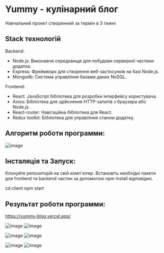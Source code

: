 # Yummy - кулінарний блог
Навчальний проект створенний за термін в 3 тижні

## Stack технологій
Backend:

- Node.js: Виконавче середовище для побудови серверної частини додатка.
- Express: Фреймворк для створення веб-застосунків на базі Node.js.
- Mongodb: Система управління базами даних NoSQL.

Frontend:

- React: JavaScript бібліотека для розробки інтерфейсу користувача.
- Axios: Бібліотека для здійснення HTTP-запитів з браузера або Node.js. 
- React-router: Навігаційна бібліотека для React.
- Redux toolkit: Бібліотека для управління станом додатку.

## Алгоритм роботи программи:
![image](https://github.com/danilkass/yummy-frontend/assets/111860815/ec921e7c-e137-4019-90b6-3aa2f83c96c7)


## Інсталяція та Запуск:
Клонуйте репозиторій на свій комп'ютер. Встановіть необхідні пакети для frontend та backend частин за допомогою npm install відповідно.

cd client
npm start

## Результат роботи программи:
https://yummy-blog.vercel.app/

![image](https://github.com/danilkass/yummy-frontend/assets/111860815/66f118c0-19ab-4027-894e-430159457e78)
![image](https://github.com/danilkass/yummy-frontend/assets/111860815/4dd361bf-0b42-4979-baa8-2e272df89874)

![image](https://github.com/danilkass/yummy-frontend/assets/111860815/dfabacf4-7ef8-4297-b561-90176b6aa767)
![image](https://github.com/danilkass/yummy-frontend/assets/111860815/3047d7dc-249f-40bd-a181-07168613f44a)

![image](https://github.com/danilkass/yummy-frontend/assets/111860815/84efeb21-ea9d-4c9b-909f-b5f16d1214e1)
![image](https://github.com/danilkass/yummy-frontend/assets/111860815/120021eb-0b32-4003-ad13-9298efd22eeb)
